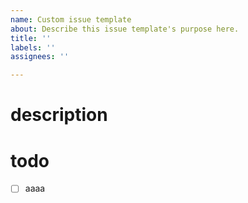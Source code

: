 ```yaml
---
name: Custom issue template
about: Describe this issue template's purpose here.
title: ''
labels: ''
assignees: ''

---
```


# description

# todo
- [ ] aaaa

